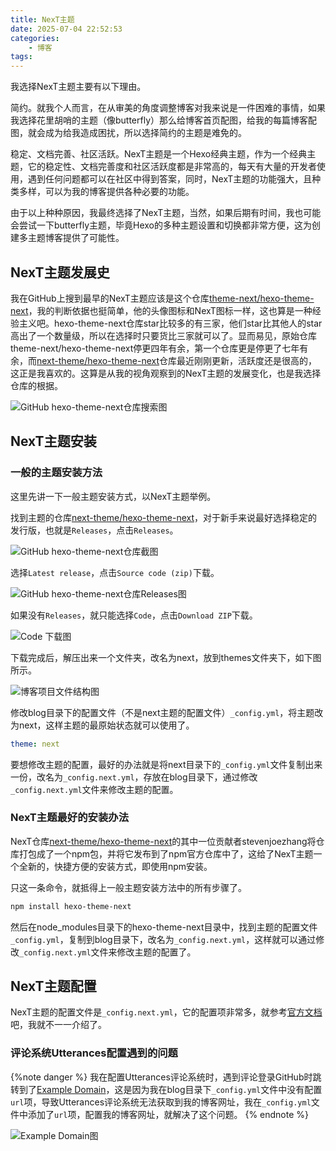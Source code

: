 ```yaml
---
title: NexT主题
date: 2025-07-04 22:52:53
categories:
    - 博客
tags:
---
```

我选择NexT主题主要有以下理由。

简约。就我个人而言，在从审美的角度调整博客对我来说是一件困难的事情，如果我选择花里胡哨的主题（像butterfly）那么给博客首页配图，给我的每篇博客配图，就会成为给我造成困扰，所以选择简约的主题是难免的。

稳定、文档完善、社区活跃。NexT主题是一个Hexo经典主题，作为一个经典主题，它的稳定性、文档完善度和社区活跃度都是非常高的，每天有大量的开发者使用，遇到任何问题都可以在社区中得到答案，同时，NexT主题的功能强大，且种类多样，可以为我的博客提供各种必要的功能。

由于以上种种原因，我最终选择了NexT主题，当然，如果后期有时间，我也可能会尝试一下butterfly主题，毕竟Hexo的多种主题设置和切换都非常方便，这为创建多主题博客提供了可能性。

<!-- more -->

## NexT主题发展史

我在GitHub上搜到最早的NexT主题应该是这个仓库[theme-next/hexo-theme-next](https://github.com/theme-next/hexo-theme-next)，我的判断依据也挺简单，他的头像图标和NexT图标一样，这也算是一种经验主义吧。hexo-theme-next仓库star比较多的有三家，他们star比其他人的star高出了一个数量级，所以在选择时只要货比三家就可以了。显而易见，原始仓库theme-next/hexo-theme-next停更四年有余，第一个仓库更是停更了七年有余，而[next-theme/hexo-theme-next](https://github.com/next-theme/hexo-theme-next)仓库最近刚刚更新，活跃度还是很高的，这正是我喜欢的。这算是从我的视角观察到的NexT主题的发展变化，也是我选择仓库的根据。

![GitHub hexo-theme-next仓库搜索图](1.png)

## NexT主题安装

### 一般的主题安装方法

这里先讲一下一般主题安装方式，以NexT主题举例。

找到主题的仓库[next-theme/hexo-theme-next](https://github.com/next-theme/hexo-theme-next)，对于新手来说最好选择稳定的发行版，也就是`Releases`，点击`Releases`。

![GitHub hexo-theme-next仓库截图](2.png)

选择`Latest release`，点击`Source code (zip)`下载。

![GitHub hexo-theme-next仓库Releases图](3.png)

如果没有`Releases`，就只能选择`Code`，点击`Download ZIP`下载。

![Code 下载图](4.png)

下载完成后，解压出来一个文件夹，改名为next，放到themes文件夹下，如下图所示。

![博客项目文件结构图](5.png)

修改blog目录下的配置文件（不是next主题的配置文件）`_config.yml`，将主题改为next，这样主题的最原始状态就可以使用了。

```yml _config.yml
theme: next
```

要想修改主题的配置，最好的办法就是将next目录下的`_config.yml`文件复制出来一份，改名为`_config.next.yml`，存放在blog目录下，通过修改`_config.next.yml`文件来修改主题的配置。

### NexT主题最好的安装办法

NexT仓库[next-theme/hexo-theme-next](https://github.com/next-theme/hexo-theme-next)的其中一位贡献者stevenjoezhang将仓库打包成了一个npm包，并将它发布到了npm官方仓库中了，这给了NexT主题一个全新的，快捷方便的安装方式，即使用npm安装。

只这一条命令，就抵得上一般主题安装方法中的所有步骤了。

```bash
npm install hexo-theme-next
```

然后在node_modules目录下的hexo-theme-next目录中，找到主题的配置文件`_config.yml`，复制到blog目录下，改名为`_config.next.yml`，这样就可以通过修改`_config.next.yml`文件来修改主题的配置了。

## NexT主题配置

NexT主题的配置文件是`_config.next.yml`，它的配置项非常多，就参考[官方文档](https://theme-next.js.org/docs/)吧，我就不一一介绍了。

### 评论系统Utterances配置遇到的问题

{%note danger %}
我在配置Utterances评论系统时，遇到评论登录GitHub时跳转到了[Example Domain](https://example.com/)，这是因为我在blog目录下`_config.yml`文件中没有配置`url`项，导致Utterances评论系统无法获取到我的博客网址，我在`_config.yml`文件中添加了`url`项，配置我的博客网址，就解决了这个问题。
{% endnote %}

![Example Domain图](6.png)

